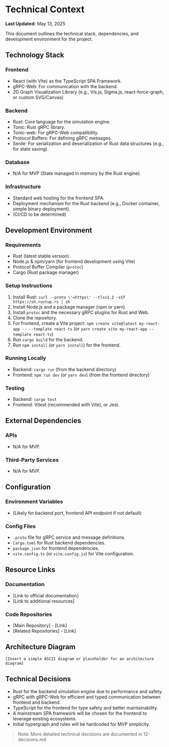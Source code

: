 # Technical Context

**Last Updated:** May 13, 2025

This document outlines the technical stack, dependencies, and development environment for the project.

## Technology Stack

### Frontend
*   React (with Vite) as the TypeScript SPA Framework.
*   gRPC-Web: For communication with the backend.
*   2D Graph Visualization Library (e.g., Vis.js, Sigma.js, react-force-graph, or custom SVG/Canvas)

### Backend
*   Rust: Core language for the simulation engine.
*   Tonic: Rust gRPC library.
*   Tonic-web: For gRPC-Web compatibility.
*   Protocol Buffers: For defining gRPC messages.
*   Serde: For serialization and deserialization of Rust data structures (e.g., for state saving).

### Database
*   N/A for MVP (State managed in memory by the Rust engine).

### Infrastructure
*   Standard web hosting for the frontend SPA.
*   Deployment mechanism for the Rust backend (e.g., Docker container, simple binary deployment).
*   (CI/CD to be determined)

## Development Environment

### Requirements
*   Rust (latest stable version)
*   Node.js & npm/yarn (for frontend development using Vite)
*   Protocol Buffer Compiler (`protoc`)
*   Cargo (Rust package manager)

### Setup Instructions
1.  Install Rust: `curl --proto \'=https\' --tlsv1.2 -sSf https://sh.rustup.rs | sh`
2.  Install Node.js and a package manager (npm or yarn).
3.  Install `protoc` and the necessary gRPC plugins for Rust and Web.
4.  Clone the repository.
5.  For frontend, create a Vite project: `npm create vite@latest my-react-app -- --template react-ts` (or `yarn create vite my-react-app --template react-ts`)
6.  Run `cargo build` for the backend.
7.  Run `npm install` (or `yarn install`) for the frontend.

### Running Locally
*   Backend: `cargo run` (from the backend directory)
*   Frontend: `npm run dev` (or `yarn dev`) (from the frontend directory)

### Testing
*   Backend: `cargo test`
*   Frontend: Vitest (recommended with Vite), or Jest.

## External Dependencies

### APIs
*   N/A for MVP.

### Third-Party Services
*   N/A for MVP.

## Configuration

### Environment Variables
*   (Likely for backend port, frontend API endpoint if not default)

### Config Files
*   `.proto` file for gRPC service and message definitions.
*   `Cargo.toml` for Rust backend dependencies.
*   `package.json` for frontend dependencies.
*   `vite.config.ts` (or `vite.config.js`) for Vite configuration.

## Resource Links

### Documentation
* [Link to official documentation]
* [Link to additional resources]

### Code Repositories
* [Main Repository] - [Link]
* [Related Repositories] - [Link]

## Architecture Diagram
```
[Insert a simple ASCII diagram or placeholder for an architecture diagram]
```

## Technical Decisions
*   Rust for the backend simulation engine due to performance and safety.
*   gRPC with gRPC-Web for efficient and typed communication between frontend and backend.
*   TypeScript for the frontend for type safety and better maintainability.
*   A mainstream SPA framework will be chosen for the frontend to leverage existing ecosystems.
*   Initial hypergraph and rules will be hardcoded for MVP simplicity.

> Note: More detailed technical decisions are documented in 12-decisions.md